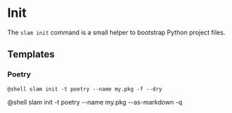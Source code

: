 # Init

The `slam init` command is a small helper to bootstrap Python project files.

## Templates

### Poetry

``` title="$ slam init -t poetry --name my.pkg"
@shell slam init -t poetry --name my.pkg -f --dry
```

@shell slam init -t poetry --name my.pkg --as-markdown -q
